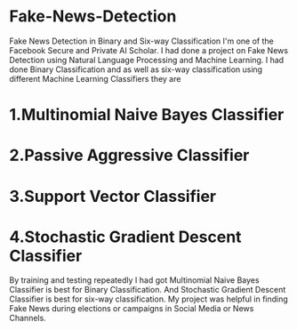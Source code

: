 # Fake-News-Detection
Fake News Detection in Binary and Six-way Classification
I'm one of the Facebook Secure and Private AI Scholar. I had done a project on Fake News Detection using Natural Language Processing and Machine Learning. I had done Binary Classification and as well as six-way classification using different Machine Learning Classifiers they are


# 1.Multinomial Naive Bayes Classifier

# 2.Passive Aggressive Classifier

# 3.Support Vector Classifier

# 4.Stochastic Gradient Descent Classifier


By training and testing repeatedly I had got Multinomial Naive Bayes Classifier is best for Binary Classification. And Stochastic Gradient Descent Classifier is best for six-way classification.
My project was helpful in finding Fake News during elections or campaigns in Social Media or News Channels.
